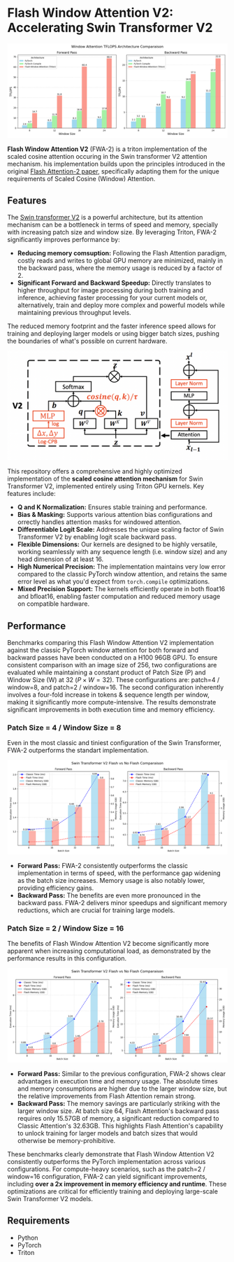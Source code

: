 # Flash Window Attention V2: Accelerating Swin Transformer V2

![TFlOPS comparaison](assets/tflops_comparison-batch16-window16-head6-d32.png)

**Flash Window Attention V2** (FWA-2) is a triton implementation of the scaled cosine attention occuring in the Swin transformer V2 attention mechanism. his implementation builds upon the principles introduced in the original [Flash Attention-2 paper](https://arxiv.org/abs/2307.08691), specifically adapting them for the unique requirements of Scaled Cosine (Window) Attention.

## Features

The [Swin transformer V2](https://arxiv.org/abs/2111.09883) is a powerful architecture, but its attention mechanism can be a bottleneck in terms of speed and memory, specially with increasing patch size and window size. By leveraging Triton, FWA-2 significantly improves performance by:

* **Reducing memory comsuption:** Following the Flash Attention paradigm, costly reads and writes to global GPU memory are minimized, mainly in the backward pass, where the memory usage is reduced by a factor of 2.
* **Significant Forward and Backward Speedup:** Directly translates to higher throughput for image processing during both training and inference, achieving faster processing for your current models or, alternatively, train and deploy more complex and powerful models while maintaining previous throughput levels.

The reduced memory footprint and the faster inference speed allows for training and deploying larger models or using bigger batch sizes, pushing the boundaries of what's possible on current hardware.

![Scaled Cosine Attention](assets/scaled_cosine_attention.png)

This repository offers a comprehensive and highly optimized implementation of the **scaled cosine attention mechanism** for Swin Transformer V2, implemented entirely using Triton GPU kernels. Key features include:

* **Q and K Normalization:** Ensures stable training and performance.
* **Bias & Masking:** Supports various attention bias configurations and orrectly handles attention masks for windowed attention.
* **Differentiable Logit Scale:** Addresses the unique scaling factor of Swin Transformer V2 by enabling logit scale backward pass.
* **Flexible Dimensions:** Our kernels are designed to be highly versatile, working seamlessly with any sequence length (i.e. window size) and any head dimension of at least 16.
* **High Numerical Precision:** The implementation maintains very low error compared to the classic PyTorch window attention, and retains the same error level as what you'd expect from `torch.compile` optimizations.
* **Mixed Precision Support:** The kernels efficiently operate in both float16 and bfloat16, enabling faster computation and reduced memory usage on compatible hardware.

## Performance

Benchmarks comparing this Flash Window Attention V2 implementation against the classic PyTorch window attention for both forward and backward passes have been conducted on a H100 96GB GPU. To ensure consistent comparison with an image size of 256, two configurations are evaluated while maintaining a constant product of Patch Size (P) and Window Size (W) at 32 ($P \times W = 32$). These configurations are: patch=4 / window=8, and patch=2 / window=16. The second configuration inherently involves a four-fold increase in tokens & sequence length per window, making it significantly more compute-intensive. The results demonstrate significant improvements in both execution time and memory efficiency.

### Patch Size = 4 / Window Size = 8
Even in the most classic and tiniest configuration of the Swin Transformer, FWA-2 outperforms the standart implementation.

![Swin Transformer V2 Comparison - Patch 4, Window 8](assets/swin-transformer-v2-comparaison-patch4-window8.png)

* **Forward Pass:** FWA-2 consistently outperforms the classic implementation in terms of speed, with the performance gap widening as the batch size increases. Memory usage is also notably lower, providing efficiency gains.
* **Backward Pass:** The benefits are even more pronounced in the backward pass. FWA-2 delivers minor speedups and significant memory reductions, which are crucial for training large models.

### Patch Size = 2 / Window Size = 16

The benefits of Flash Window Attention V2 become significantly more apparent when increasing computational load, as demonstrated by the performance results in this configuration.

![Swin Transformer V2 Comparison - Patch 2, Window 16](assets/swin-transformer-v2-comparaison-patch2-window16.png)

* **Forward Pass:** Similar to the previous configuration, FWA-2 shows clear advantages in execution time and memory usage. The absolute times and memory consumptions are higher due to the larger window size, but the relative improvements from Flash Attention remain strong.
* **Backward Pass:** The memory savings are particularly striking with the larger window size. At batch size 64, Flash Attention's backward pass requires only $15.57$GB of memory, a significant reduction compared to Classic Attention's $32.63$GB. This highlights Flash Attention's capability to unlock training for larger models and batch sizes that would otherwise be memory-prohibitive.

These benchmarks clearly demonstrate that Flash Window Attention V2 consistently outperforms the PyTorch implementation across various configurations. For compute-heavy scenarios, such as the patch=2 / window=16 configuration, FWA-2 can yield significant improvements, including **over a 2x improvement in memory efficiency and runtime**. These optimizations are critical for efficiently training and deploying large-scale Swin Transformer V2 models.

## Requirements

- Python
- PyTorch
- Triton